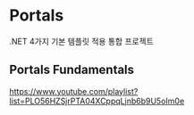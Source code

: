 # Portals

.NET 4가지 기본 템플릿 적용 통합 프로젝트


## Portals Fundamentals

https://www.youtube.com/playlist?list=PLO56HZSjrPTA04XCppqLjnb6b9U5oIm0e

